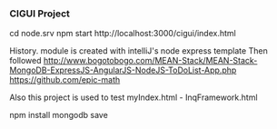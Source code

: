 

### CIGUI Project
cd node.srv
npm start
http://localhost:3000/cigui/index.html



History.
module is created with intelliJ's node express template
Then 
followed
http://www.bogotobogo.com/MEAN-Stack/MEAN-Stack-MongoDB-ExpressJS-AngularJS-NodeJS-ToDoList-App.php
https://github.com/epic-math

Also this project is used to test myIndex.html - InqFramework.html

npm install mongodb save